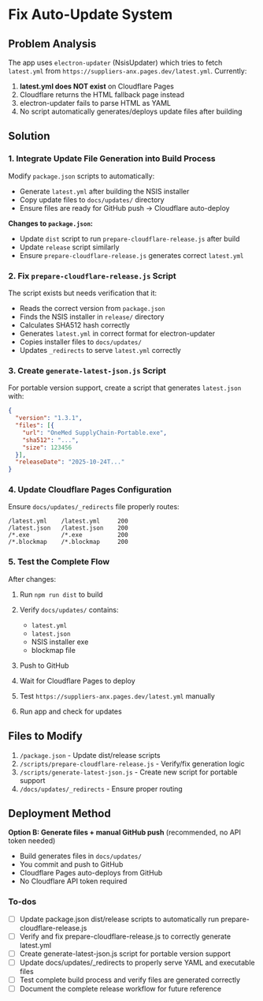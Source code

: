 <!-- f2cbe3f2-27ee-4503-9ef4-dbd02fea473c 852ee24e-2b91-4965-a382-079d22bf5cd1 -->
# Fix Auto-Update System

## Problem Analysis

The app uses `electron-updater` (NsisUpdater) which tries to fetch `latest.yml` from `https://suppliers-anx.pages.dev/latest.yml`. Currently:

1. **latest.yml does NOT exist** on Cloudflare Pages
2. Cloudflare returns the HTML fallback page instead
3. electron-updater fails to parse HTML as YAML
4. No script automatically generates/deploys update files after building

## Solution

### 1. Integrate Update File Generation into Build Process

Modify `package.json` scripts to automatically:

- Generate `latest.yml` after building the NSIS installer
- Copy update files to `docs/updates/` directory
- Ensure files are ready for GitHub push → Cloudflare auto-deploy

**Changes to `package.json`:**

- Update `dist` script to run `prepare-cloudflare-release.js` after build
- Update `release` script similarly
- Ensure `prepare-cloudflare-release.js` generates correct `latest.yml`

### 2. Fix `prepare-cloudflare-release.js` Script

The script exists but needs verification that it:

- Reads the correct version from `package.json`
- Finds the NSIS installer in `release/` directory
- Calculates SHA512 hash correctly
- Generates `latest.yml` in correct format for electron-updater
- Copies installer files to `docs/updates/`
- Updates `_redirects` to serve `latest.yml` correctly

### 3. Create `generate-latest-json.js` Script

For portable version support, create a script that generates `latest.json` with:

```json
{
  "version": "1.3.1",
  "files": [{
    "url": "OneMed SupplyChain-Portable.exe",
    "sha512": "...",
    "size": 123456
  }],
  "releaseDate": "2025-10-24T..."
}
```

### 4. Update Cloudflare Pages Configuration

Ensure `docs/updates/_redirects` file properly routes:

```
/latest.yml    /latest.yml     200
/latest.json   /latest.json    200
/*.exe         /*.exe          200
/*.blockmap    /*.blockmap     200
```

### 5. Test the Complete Flow

After changes:

1. Run `npm run dist` to build
2. Verify `docs/updates/` contains:

   - `latest.yml`
   - `latest.json`
   - NSIS installer exe
   - blockmap file

3. Push to GitHub
4. Wait for Cloudflare Pages to deploy
5. Test `https://suppliers-anx.pages.dev/latest.yml` manually
6. Run app and check for updates

## Files to Modify

1. `/package.json` - Update dist/release scripts
2. `/scripts/prepare-cloudflare-release.js` - Verify/fix generation logic
3. `/scripts/generate-latest-json.js` - Create new script for portable support
4. `/docs/updates/_redirects` - Ensure proper routing

## Deployment Method

**Option B: Generate files + manual GitHub push** (recommended, no API token needed)

- Build generates files in `docs/updates/`
- You commit and push to GitHub
- Cloudflare Pages auto-deploys from GitHub
- No Cloudflare API token required

### To-dos

- [ ] Update package.json dist/release scripts to automatically run prepare-cloudflare-release.js
- [ ] Verify and fix prepare-cloudflare-release.js to correctly generate latest.yml
- [ ] Create generate-latest-json.js script for portable version support
- [ ] Update docs/updates/_redirects to properly serve YAML and executable files
- [ ] Test complete build process and verify files are generated correctly
- [ ] Document the complete release workflow for future reference